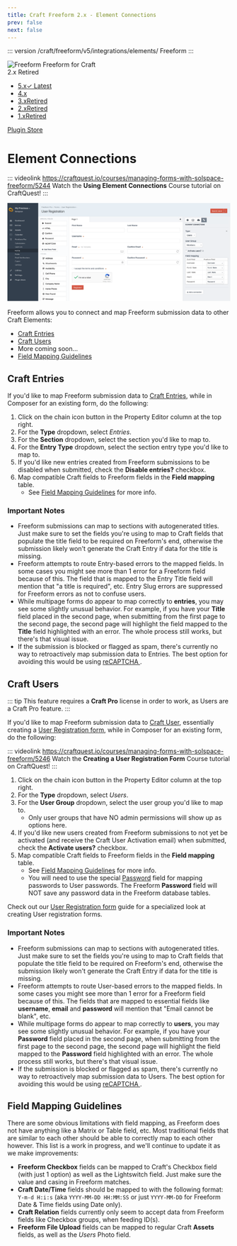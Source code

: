 ```yaml
---
title: Craft Freeform 2.x - Element Connections
prev: false
next: false
---
```


::: version /craft/freeform/v5/integrations/elements/
Freeform
:::

<div id="pr-heading">
    <img src="https://docs.solspace.com/extras/icons/products/freeform-icon.png" alt="Freeform" class="pr-image">
    <span class="pr-name">Freeform</span>
    <span class="pr-category">for Craft</span>
    <div class="pr-v-wrapper">
        <div class="pr-v">
            <span class="pr-v-v">2.x</span>
            <span class="pr-v-type pr-retired">Retired</span>
            <span class="pr-v-arrow arrow down"></span>
        </div>
        <ul class="pr-v-list">
            <li><a href="/craft/freeform/v5/">5.x<span class="pr-v-type pr-latest">✓ Latest</span></a></li>
            <li><a href="/craft/freeform/v4/">4.x</a></li>
            <li><a href="/craft/freeform/v3/">3.x<span class="pr-v-type pr-retired">Retired</span></a></li>
            <li><a href="/craft/freeform/v2/">2.x<span class="pr-v-type pr-retired">Retired</span></a></li>
            <li><a href="/craft/freeform/v1/">1.x<span class="pr-v-type pr-retired">Retired</span></a></li>
        </ul>
    </div>
    <div class="pr-buy">
        <a href="https://plugins.craftcms.com/freeform" class="button button-blue"><span class="external-url">Plugin Store</span></a>
    </div>
</div>

<span class="page-section"></span>

# Element Connections <Badge type="feature" text="2.2.0+" />

::: videolink https://craftquest.io/courses/managing-forms-with-solspace-freeform/5244
Watch the **Using Element Connections** Course tutorial on CraftQuest!
:::

![Composer - Element Connections - Users ](../images/cp_forms-composer-connections-users.png)

Freeform allows you to connect and map Freeform submission data to other Craft Elements:

* [Craft Entries](#craft-entries)
* [Craft Users](#craft-users)
* More coming soon...
* [Field Mapping Guidelines](#field-mapping-guidelines)

## Craft Entries
If you'd like to map Freeform submission data to [Craft Entries](https://docs.craftcms.com/v3/sections-and-entries.html#entries), while in Composer for an existing form, do the following:

1. Click on the chain icon button in the Property Editor column at the top right.
2. For the **Type** dropdown, select *Entries*.
3. For the **Section** dropdown, select the section you'd like to map to.
4. For the **Entry Type** dropdown, select the section entry type you'd like to map to.
5. If you'd like new entries created from Freeform submissions to be disabled when submitted, check the **Disable entries?** checkbox.
6. Map compatible Craft fields to Freeform fields in the **Field mapping** table.
	* See [Field Mapping Guidelines](#field-mapping-guidelines) for more info.

### Important Notes

* Freeform submissions can map to sections with autogenerated titles. Just make sure to set the fields you're using to map to Craft fields that populate the title field to be required on Freeform's end, otherwise the submission likely won't generate the Craft Entry if data for the title is missing.
* Freeform attempts to route Entry-based errors to the mapped fields. In some cases you might see more than 1 error for a Freeform field because of this. The field that is mapped to the Entry Title field will mention that "a title is required", etc. Entry Slug errors are suppressed for Freeform errors as not to confuse users.
* While multipage forms do appear to map correctly to **entries**, you may see some slightly unusual behavior. For example, if you have your **Title** field placed in the second page, when submitting from the first page to the second page, the second page will highlight the field mapped to the **Title** field highlighted with an error. The whole process still works, but there's that visual issue.
* If the submission is blocked or flagged as spam, there's currently no way to retroactively map submission data to Entries. The best option for avoiding this would be using [reCAPTCHA <Badge type="pro" text="Pro" />](./fields-field-types.md#fields-recaptcha).


## Craft Users

::: tip
This feature requires a **Craft Pro** license in order to work, as Users are a Craft Pro feature.
:::

If you'd like to map Freeform submission data to [Craft User](https://docs.craftcms.com/v3/users.html), essentially creating a [User Registration form](../guides/user-registration-forms.md), while in Composer for an existing form, do the following:

::: videolink https://craftquest.io/courses/managing-forms-with-solspace-freeform/5246
Watch the **Creating a User Registration Form** Course tutorial on CraftQuest!
:::

1. Click on the chain icon button in the Property Editor column at the top right.
2. For the **Type** dropdown, select *Users*.
3. For the **User Group** dropdown, select the user group you'd like to map to.
	* Only user groups that have NO admin permissions will show up as options here.
4. If you'd like new users created from Freeform submissions to not yet be activated (and receive the Craft User Activation email) when submitted, check the **Activate users?** checkbox.
5. Map compatible Craft fields to Freeform fields in the **Field mapping** table.
	* See [Field Mapping Guidelines](#field-mapping-guidelines) for more info.
	* You will need to use the special [Password](./fields-field-types.md#fields-password) field for mapping passwords to User passwords. The Freeform **Password** field will NOT save any password data in the Freeform database tables.

Check out our [User Registration form](../guides/user-registration-forms.md) guide for a specialized look at creating User registration forms.

### Important Notes

* Freeform submissions can map to sections with autogenerated titles. Just make sure to set the fields you're using to map to Craft fields that populate the title field to be required on Freeform's end, otherwise the submission likely won't generate the Craft Entry if data for the title is missing.
* Freeform attempts to route User-based errors to the mapped fields. In some cases you might see more than 1 error for a Freeform field because of this. The fields that are mapped to essential fields like **username**, **email** and **password** will mention that "Email cannot be blank", etc.
* While multipage forms do appear to map correctly to **users**, you may see some slightly unusual behavior. For example, if you have your **Password** field placed in the second page, when submitting from the first page to the second page, the second page will highlight the field mapped to the **Password** field highlighted with an error. The whole process still works, but there's that visual issue.
* If the submission is blocked or flagged as spam, there's currently no way to retroactively map submission data to Users. The best option for avoiding this would be using [reCAPTCHA <Badge type="pro" text="Pro" />](./fields-field-types.md#fields-recaptcha).


## Field Mapping Guidelines
There are some obvious limitations with field mapping, as Freeform does not have anything like a Matrix or Table field, etc. Most traditional fields that are similar to each other should be able to correctly map to each other however. This list is a work in progress, and we'll continue to update it as we make improvements:

* **Freeform Checkbox** fields can be mapped to Craft's Checkbox field (with just 1 option) as well as the Lightswitch field. Just make sure the value and casing in Freeform matches.
* **Craft Date/Time** fields should be mapped to with the following format: `Y-m-d H:i:s` (aka `YYYY-MM-DD HH:MM:SS` or just `YYYY-MM-DD` for Freeform Date & Time fields using Date only).
* **Craft Relation** fields currently only seem to accept data from Freeform fields like Checkbox groups, when feeding ID(s).
* **Freeform File Upload** fields can be mapped to regular Craft **Assets** fields, as well as the *Users* Photo field. <Badge type="feature" text="2.2.2+" />
